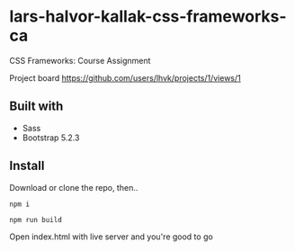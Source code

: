 # lars-halvor-kallak-css-frameworks-ca
CSS Frameworks: Course Assignment

Project board
https://github.com/users/lhvk/projects/1/views/1

## Built with

* Sass
* Bootstrap 5.2.3

## Install

Download or clone the repo, then..

```
npm i

npm run build
```

Open index.html with live server and you're good to go
